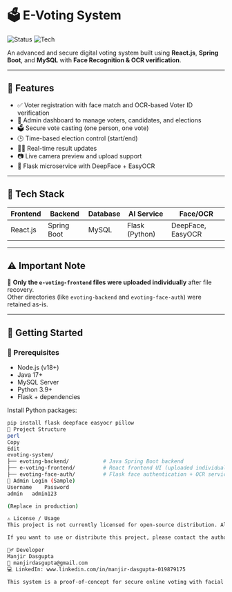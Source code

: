 # 🗳️ E-Voting System

![Status](https://img.shields.io/badge/status-active-brightgreen)
![Tech](https://img.shields.io/badge/built%20with-React%20%7C%20Spring%20Boot%20%7C%20Flask-blue)

An advanced and secure digital voting system built using **React.js**, **Spring Boot**, and **MySQL** with **Face Recognition & OCR verification**.

---

## 📸 Features

- ✅ Voter registration with face match and OCR-based Voter ID verification
- 🔐 Admin dashboard to manage voters, candidates, and elections
- 🗳️ Secure vote casting (one person, one vote)
- 🕒 Time-based election control (start/end)
- 👨‍💻 Real-time result updates
- 📷 Live camera preview and upload support
- 🧠 Flask microservice with DeepFace + EasyOCR

---

## 🧰 Tech Stack

| Frontend | Backend | Database | AI Service | Face/OCR |
|----------|---------|----------|------------|----------|
| React.js | Spring Boot | MySQL | Flask (Python) | DeepFace, EasyOCR |

---

## ⚠️ Important Note

🔁 **Only the `e-voting-frontend` files were uploaded individually** after file recovery.  
Other directories (like `evoting-backend` and `evoting-face-auth`) were retained as-is.

---

## 🚀 Getting Started

### 🔧 Prerequisites

- Node.js (v18+)
- Java 17+
- MySQL Server
- Python 3.9+
- Flask + dependencies

Install Python packages:

```bash
pip install flask deepface easyocr pillow
📂 Project Structure
perl
Copy
Edit
evoting-system/
├── evoting-backend/           # Java Spring Boot backend
├── e-voting-frontend/         # React frontend UI (uploaded individually)
├── evoting-face-auth/         # Flask face authentication + OCR service
🧪 Admin Login (Sample)
Username	Password
admin	admin123

(Replace in production)

⚠️ License / Usage
This project is not currently licensed for open-source distribution. All code is written for educational and demonstration purposes only.

If you want to use or distribute this project, please contact the author.

🙋‍♂️ Developer
Manjir Dasgupta
📧 manjirdasgupta@gmail.com
💻 LinkedIn: www.linkedin.com/in/manjir-dasgupta-019879175

This system is a proof-of-concept for secure online voting with facial verification. Not intended for use in official elections.
